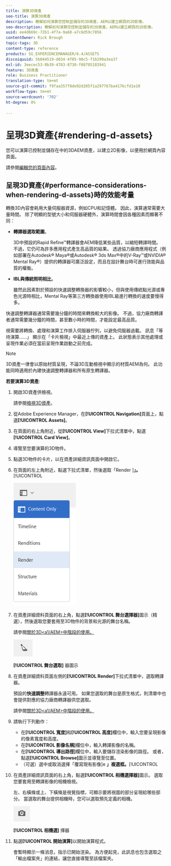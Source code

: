 ```yaml
---
title: 演算3D資產
seo-title: 演算3D資產
description: 瞭解如何演算您控制並儲存的3D資產，AEM以建立網頁的2D影像。
seo-description: 瞭解如何演算您控制並儲存的3D資產，AEM以建立網頁的2D影像。
uuid: ee4d669c-72b1-4f7a-9a68-a7c6d59c7856
contentOwner: Rick Brough
topic-tags: 3D
content-type: reference
products: SG_EXPERIENCEMANAGER/6.4/ASSETS
discoiquuid: 5b044519-d034-4f05-98c5-f1b299a3ea37
exl-id: 3eecec53-0b39-4783-8730-f08705183941
feature: 3D資產
role: Business Practitioner
translation-type: tm+mt
source-git-commit: f9faa357f8de92d205f1a297767ba4176cfd1e10
workflow-type: tm+mt
source-wordcount: '702'
ht-degree: 0%

---
```


# 呈現3D資產{#rendering-d-assets}

您可以演算已控制並儲存在中的3DAEM資產，以建立2D影像，以便用於網頁內容頁面。

請參閱[編輯您的頁面內容](/help/sites-authoring/qg-page-authoring.md#editing-your-page-content)。

## 呈現3D資產{#performance-considerations-when-rendering-d-assets}時的效能考量

轉換3D內容會耗用大量伺服器資源，例如CPU和記憶體。 因此，演算通常需要大量時間。 除了明顯的型號大小和伺服器硬體外，演算時間會因各種因素而顯著不同：

* **轉譯器選取範圍**。

   3D中預設的Rapid Refine™轉譯器會AEM降低某些品質，以縮短轉譯時間。 不過，它仍可為許多應用程式產生高品質的結果。 透過協力廠商應用程式（例如部署在Autodesk® Maya®或Autodesk® 3ds Max®中的V-Ray™或NVIDIA® Mental Ray®）提供的轉譯器可廣泛設定，而且在設計舞台時可進行效能與品質的權衡。

* **IBL與傳統照明相比**。

   雖然此因素對於預設的快速調整轉換器的影響較小，但與使用傳統點光源或專色光源時相比，Mental Ray等第三方轉換器使用IBL級進行轉換的速度要慢得多。

快速調整轉譯器通常需要幾分鐘的時間來轉換較大的影像。 不過，協力廠商轉譯者通常需要幾分鐘的時間，甚至數小時的時間，才能設定最高品質。

視需要將轉換、處理和演算工作排入伺服器佇列，以避免伺服器過載。 訊息「等待演算……」 顯示在「卡片檢視」中最近上傳的資產上。 此狀態表示其他處理或呈現作業必須在當前呈現作業啟動之前完成。

>[!NOTE]
>
>3D資產一律會以原始材質呈現，不論3D互動檢視中顯示的材質AEM為何。 此功能同時適用於內建快速調整轉譯器和所有原生轉譯器。

**若要演算3D資產**:

1. 開啟3D資產供檢視。

   請參閱[檢視3D資產](viewing-3d-assets.md)。

1. 從Adobe Experience Manager，在&#x200B;**[!UICONTROL Navigation]**&#x200B;頁面上，點選&#x200B;**[!UICONTROL Assets]**。
1. 在頁面的右上角附近，從&#x200B;**[!UICONTROL View]**&#x200B;下拉式清單中，點選&#x200B;**[!UICONTROL Card View]**。
1. 導覽至您要演算的3D物件。
1. 點選3D物件的卡片，以在資產詳細資訊頁面中開啟它。
1. 在頁面的左上角附近，點選下拉式清單，然後選取「Render ]**」。**[!UICONTROL 

   ![chlimage_1-369](assets/chlimage_1-369.png)

1. 在資產詳細資料頁面的右上角，點選&#x200B;**[!UICONTROL 舞台選擇器]**&#x200B;圖示（精選），然後選取您要套用至3D物件的背景和光源的舞台名稱。

   請參閱[關於3D&lt;a1/AEM>中階段的使用。](about-the-use-of-stages-in-aem-3d.md)

   ![chlimage_1-370](assets/chlimage_1-370.png)

   **[!UICONTROL 舞台選取]** 器圖示

1. 在資產詳細資料頁面左側的&#x200B;**[!UICONTROL Render]**&#x200B;下拉式清單中，選取轉譯器。

   預設的&#x200B;**快速調整**&#x200B;轉譯器永遠可用。 如果您選取的舞台是原生格式，則清單中也會提供對應的協力廠商轉譯器供您選取。

   請參閱[關於3D&lt;a1/AEM>中階段的使用。](about-the-use-of-stages-in-aem-3d.md)

1. 請執行下列動作：

   * 在&#x200B;**[!UICONTROL 寬度]**&#x200B;和&#x200B;**[!UICONTROL 高度]**&#x200B;欄位中，輸入您要呈現影像的像素寬度和高度。
   * 在&#x200B;**[!UICONTROL 影像名稱]**&#x200B;欄位中，輸入轉譯影像的名稱。
   * 在&#x200B;**[!UICONTROL 導出路徑]**&#x200B;欄位中，輸入要儲存渲染影像的路徑。 或者，點選&#x200B;**[!UICONTROL Browse]**&#x200B;圖示並導覽至位置。
   * （可選）選中或取消選擇「覆寫現有影像]e **」複選框。**[!UICONTROL 

1. 在資產詳細資訊頁面的右上角，點選&#x200B;**[!UICONTROL 相機選擇器]**&#x200B;圖示。 選取您要套用至轉譯影像的相機檢視。

   左、右橫條或上、下橫條是視覺指標，可顯示要將視圖的部分呈現給哪些部分。 當選取的舞台提供相機時，您可以選取預先定義的相機。

   ![chlimage_1-371](assets/chlimage_1-371.png)

   **[!UICONTROL 相機選]** 擇器

1. 點選&#x200B;**[!UICONTROL 開始演算]**&#x200B;以開始演算程式。

   會暫時顯示一條消息，指示已開始渲染。 為方便起見，此訊息也包含選取之「輸出檔案夾」的連結，讓您直接導覽至該檔案夾。
